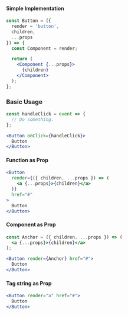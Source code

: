 #### Simple Implementation
```jsx
const Button = ({ 
  render = 'button',
  children,
  ...props
}) => {
  const Component = render;

  return (
    <Component {...props}>
      {children}
    </Component>
  );
};
```

### Basic Usage
```jsx
const handleClick = event => {
  // Do something.
};

<Button onClick={handleClick}>
  Button
</Button>
```

#### Function as Prop
```jsx
<Button
  render={({ children, ...props }) => (
    <a {...props}>{children}</a>
  )}
  href="#"
>
  Button
</Button>
```

#### Component as Prop
```jsx
const Anchor = ({ children, ...props }) => (
  <a {...props}>{children}</a>
);

<Button render={Anchor} href="#">
  Button
</Button>
```

#### Tag string as Prop
```jsx
<Button render="a" href="#">
  Button
</Button>
```

